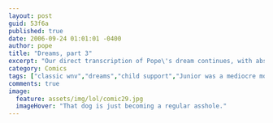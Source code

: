```yaml
---
layout: post
guid: 53f6a
published: true
date: 2006-09-24 01:01:01 -0400
author: pope
title: "Dreams, part 3"
excerpt: "Our direct transcription of Pope\'s dream continues, with absolutely no analysis whatsoever, we promise. The fact that all of these things popped up in Pope\'s subconscious definitely doesn\'t mean anything. "
category: Comics
tags: ["classic wnv","dreams","child support","Junior was a mediocre movie"]
comments: true 
image:
  feature: assets/img/lol/comic29.jpg
  imageHover: "That dog is just becoming a regular asshole."
---
```


